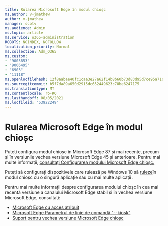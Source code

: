 ```yaml
---
title: Rularea Microsoft Edge în modul chioșc
ms.author: v-jmathew
author: v-jmathew
manager: scotv
ms.audience: Admin
ms.topic: article
ms.service: o365-administration
ROBOTS: NOINDEX, NOFOLLOW
localization_priority: Normal
ms.collection: Adm_O365
ms.custom:
- "9003853"
- "9006495"
- "6903"
- "11118"
ms.openlocfilehash: 12f8aabae40fc1caa3e27a62f14b8b60b73d83d95d7ce95a7101bcc4379e4fbf
ms.sourcegitcommit: b5f7da89a650d2915dc652449623c78be6247175
ms.translationtype: MT
ms.contentlocale: ro-RO
ms.lasthandoff: 08/05/2021
ms.locfileid: "53922249"
---
```

# <a name="run-microsoft-edge-in-kiosk-mode"></a>Rularea Microsoft Edge în modul chioșc

Puteți configura modul chioșc în Microsoft Edge 87 și mai recente, precum și în versiunile vechea versiune Microsoft Edge 45 și anterioare. Pentru mai multe informații, [consultați Configurarea modului Microsoft Edge chioșc.](https://docs.microsoft.com/deployedge/microsoft-edge-configure-kiosk-mode)

Puteți să configurați dispozitivele care rulează pe Windows 10 să [ruleze](https://go.microsoft.com/fwlink/?linkid=2133659)în modul chioșc cu o singură aplicație sau cu mai multe aplicații .

Pentru mai multe informații despre configurarea modului chioșc în cea mai recentă versiune a canalului Microsoft Edge stabil și în vechea versiune Microsoft Edge, consultați:

- [Microsoft Edge cu acces atribuit](https://docs.microsoft.com/deployedge/microsoft-edge-configure-kiosk-mode#microsoft-edge-with-assigned-access)
- [Microsoft Edge Parametrul de linie de comandă "--kiosk"](https://answers.microsoft.com/microsoftedge/forum/msedge_open-msedge_win10/access-microsoft-edge-using-command-line/03a4add6-9ca4-4fbb-a183-aaa763a0ab76)
- [Suport pentru vechea versiune Microsoft Edge chioșc](https://blogs.windows.com/msedgedev/2021/02/05/what-you-need-to-know-about-kiosk-mode-when-support-for-microsoft-edge-legacy-ends/)
